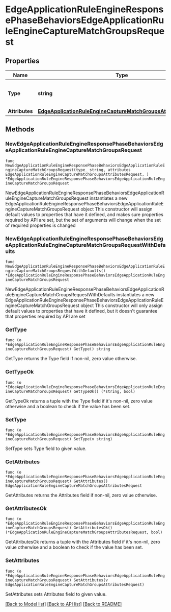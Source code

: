 # EdgeApplicationRuleEngineResponsePhaseBehaviorsEdgeApplicationRuleEngineCaptureMatchGroupsRequest

## Properties

Name | Type | Description | Notes
------------ | ------------- | ------------- | -------------
**Type** | **string** | * &#x60;capture_match_groups&#x60; - capture_match_groups | 
**Attributes** | [**EdgeApplicationRuleEngineCaptureMatchGroupsAttributesRequest**](EdgeApplicationRuleEngineCaptureMatchGroupsAttributesRequest.md) |  | 

## Methods

### NewEdgeApplicationRuleEngineResponsePhaseBehaviorsEdgeApplicationRuleEngineCaptureMatchGroupsRequest

`func NewEdgeApplicationRuleEngineResponsePhaseBehaviorsEdgeApplicationRuleEngineCaptureMatchGroupsRequest(type_ string, attributes EdgeApplicationRuleEngineCaptureMatchGroupsAttributesRequest, ) *EdgeApplicationRuleEngineResponsePhaseBehaviorsEdgeApplicationRuleEngineCaptureMatchGroupsRequest`

NewEdgeApplicationRuleEngineResponsePhaseBehaviorsEdgeApplicationRuleEngineCaptureMatchGroupsRequest instantiates a new EdgeApplicationRuleEngineResponsePhaseBehaviorsEdgeApplicationRuleEngineCaptureMatchGroupsRequest object
This constructor will assign default values to properties that have it defined,
and makes sure properties required by API are set, but the set of arguments
will change when the set of required properties is changed

### NewEdgeApplicationRuleEngineResponsePhaseBehaviorsEdgeApplicationRuleEngineCaptureMatchGroupsRequestWithDefaults

`func NewEdgeApplicationRuleEngineResponsePhaseBehaviorsEdgeApplicationRuleEngineCaptureMatchGroupsRequestWithDefaults() *EdgeApplicationRuleEngineResponsePhaseBehaviorsEdgeApplicationRuleEngineCaptureMatchGroupsRequest`

NewEdgeApplicationRuleEngineResponsePhaseBehaviorsEdgeApplicationRuleEngineCaptureMatchGroupsRequestWithDefaults instantiates a new EdgeApplicationRuleEngineResponsePhaseBehaviorsEdgeApplicationRuleEngineCaptureMatchGroupsRequest object
This constructor will only assign default values to properties that have it defined,
but it doesn't guarantee that properties required by API are set

### GetType

`func (o *EdgeApplicationRuleEngineResponsePhaseBehaviorsEdgeApplicationRuleEngineCaptureMatchGroupsRequest) GetType() string`

GetType returns the Type field if non-nil, zero value otherwise.

### GetTypeOk

`func (o *EdgeApplicationRuleEngineResponsePhaseBehaviorsEdgeApplicationRuleEngineCaptureMatchGroupsRequest) GetTypeOk() (*string, bool)`

GetTypeOk returns a tuple with the Type field if it's non-nil, zero value otherwise
and a boolean to check if the value has been set.

### SetType

`func (o *EdgeApplicationRuleEngineResponsePhaseBehaviorsEdgeApplicationRuleEngineCaptureMatchGroupsRequest) SetType(v string)`

SetType sets Type field to given value.


### GetAttributes

`func (o *EdgeApplicationRuleEngineResponsePhaseBehaviorsEdgeApplicationRuleEngineCaptureMatchGroupsRequest) GetAttributes() EdgeApplicationRuleEngineCaptureMatchGroupsAttributesRequest`

GetAttributes returns the Attributes field if non-nil, zero value otherwise.

### GetAttributesOk

`func (o *EdgeApplicationRuleEngineResponsePhaseBehaviorsEdgeApplicationRuleEngineCaptureMatchGroupsRequest) GetAttributesOk() (*EdgeApplicationRuleEngineCaptureMatchGroupsAttributesRequest, bool)`

GetAttributesOk returns a tuple with the Attributes field if it's non-nil, zero value otherwise
and a boolean to check if the value has been set.

### SetAttributes

`func (o *EdgeApplicationRuleEngineResponsePhaseBehaviorsEdgeApplicationRuleEngineCaptureMatchGroupsRequest) SetAttributes(v EdgeApplicationRuleEngineCaptureMatchGroupsAttributesRequest)`

SetAttributes sets Attributes field to given value.



[[Back to Model list]](../README.md#documentation-for-models) [[Back to API list]](../README.md#documentation-for-api-endpoints) [[Back to README]](../README.md)


